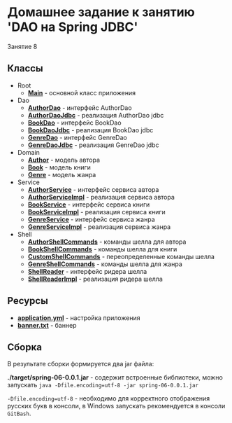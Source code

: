 # Домашнее задание к занятию 'DAO на Spring JDBC'

Занятие 8

## Классы

* Root
    * **[Main](src/main/java/ru/otus/spring/homework/spring06/Main.java)** - основной класс приложения
* Dao
    * **[AuthorDao](src/main/java/ru/otus/spring/homework/spring06/repositories/AuthorRepository.java)** - интерфейс AuthorDao
    * **[AuthorDaoJdbc](src/main/java/ru/otus/spring/homework/spring06/repositories/AuthorRepositoryJpa.java)** - реализация AuthorDao jdbc 
    * **[BookDao](src/main/java/ru/otus/spring/homework/spring06/repositories/BookRepository.java)** - интерфейс BookDao
    * **[BookDaoJdbc](src/main/java/ru/otus/spring/homework/spring06/repositories/BookRepositoryJpa.java)** - реализация BookDao jdbc 
    * **[GenreDao](src/main/java/ru/otus/spring/homework/spring06/repositories/GenreRepository.java)** - интерфейс GenreDao
    * **[GenreDaoJdbc](src/main/java/ru/otus/spring/homework/spring06/repositories/GenreRepositoryJpa.java)** - реализация GenreDao jdbc
* Domain
    * **[Author](src/main/java/ru/otus/spring/homework/spring06/models/Author.java)** - модель автора
    * **[Book](src/main/java/ru/otus/spring/homework/spring06/models/Book.java)** - модель книги
    * **[Genre](src/main/java/ru/otus/spring/homework/spring06/models/Genre.java)** - модель жанра   
* Service
    * **[AuthorService](src/main/java/ru/otus/spring/homework/spring06/service/AuthorService.java)** - интерфейс сервиса автора
    * **[AuthorServiceImpl](src/main/java/ru/otus/spring/homework/spring06/service/AuthorServiceImpl.java)** - реализация сервиса автора
    * **[BookService](src/main/java/ru/otus/spring/homework/spring06/service/BookService.java)** - интерфейс сервиса книги
    * **[BookServiceImpl](src/main/java/ru/otus/spring/homework/spring06/service/BookServiceImpl.java)** - реализация сервиса книги
    * **[GenreService](src/main/java/ru/otus/spring/homework/spring06/service/GenreService.java)** - интерфейс сервиса жанра
    * **[GenreServiceImpl](src/main/java/ru/otus/spring/homework/spring06/service/GenreServiceImpl.java)** - реализация сервиса жанра
* Shell
    * **[AuthorShellCommands](src/main/java/ru/otus/spring/homework/spring06/shell/AuthorShellCommands.java)** - команды шелла для автора
    * **[BookShellCommands](src/main/java/ru/otus/spring/homework/spring06/shell/BookShellCommands.java)** - команды шелла для книги
    * **[CustomShellCommands](src/main/java/ru/otus/spring/homework/spring06/shell/CustomShellQuit.java)** - переопределенные команды шелла
    * **[GenreShellCommands](src/main/java/ru/otus/spring/homework/spring06/shell/GenreShellCommands.java)** - команды шелла для жанра
    * **[ShellReader](src/main/java/ru/otus/spring/homework/spring06/shell/ShellReader.java)** - интерфейс ридера шелла 
    * **[ShellReaderImpl](src/main/java/ru/otus/spring/homework/spring06/shell/ShellReaderImpl.java)** - реализация ридера шелла

## Ресурсы

* **[application.yml](src/main/resources/application.yml)** - настройка приложения
* **[banner.txt](src/main/resources/banner.txt)** - баннер

## Сборка

В результате сборки формируется два jar файла:

**./target/spring-06-0.0.1.jar** - содержит встроенные библиотеки, можно запускать
`java -Dfile.encoding=utf-8 -jar spring-06-0.0.1.jar`

`-Dfile.encoding=utf-8` - необходимо для корректного отображения русских букв в консоли, в Windows запускать рекомендуется в консоли `GitBash`. 
  